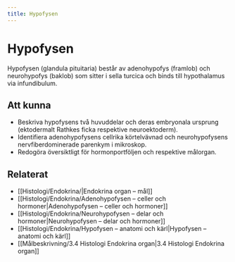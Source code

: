 ```yaml
---
title: Hypofysen
---
```


# Hypofysen

Hypofysen (glandula pituitaria) består av adenohypofys (framlob) och neurohypofys (baklob) som sitter i sella turcica och binds till hypothalamus via infundibulum.

## Att kunna
- Beskriva hypofysens två huvuddelar och deras embryonala ursprung (ektodermalt Rathkes ficka respektive neuroektoderm).
- Identifiera adenohypofysens cellrika körtelvävnad och neurohypofysens nervfiberdominerade parenkym i mikroskop.
- Redogöra översiktligt för hormonportföljen och respektive målorgan.

## Relaterat
- [[Histologi/Endokrina/|Endokrina organ – mål]]
- [[Histologi/Endokrina/Adenohypofysen – celler och hormoner|Adenohypofysen – celler och hormoner]]
- [[Histologi/Endokrina/Neurohypofysen – delar och hormoner|Neurohypofysen – delar och hormoner]]
- [[Histologi/Endokrina/Hypofysen – anatomi och kärl|Hypofysen – anatomi och kärl]]
- [[Målbeskrivning/3.4 Histologi Endokrina organ|3.4 Histologi Endokrina organ]]
